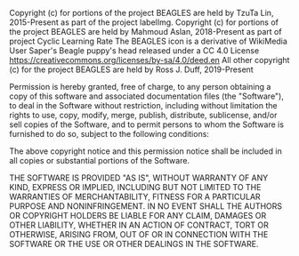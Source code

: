Copyright (c) for portions of the project BEAGLES are held by TzuTa Lin, 2015-Present as part of the project labelImg.
Copyright (c) for portions of the project BEAGLES are held by Mahmoud Aslan, 2018-Present as part of project Cyclic Learning Rate
The BEAGLES icon is a derivative of WikiMedia User Saper's Beagle puppy's head released under a CC 4.0 License https://creativecommons.org/licenses/by-sa/4.0/deed.en
All other copyright (c) for the project BEAGLES are held by Ross J. Duff, 2019-Present

Permission is hereby granted, free of charge, to any person obtaining a copy of this software and associated documentation files (the "Software"), to deal in the Software without restriction, including without limitation the rights to use, copy, modify, merge, publish, distribute, sublicense, and/or sell copies of the Software, and to permit persons to whom the Software is furnished to do so, subject to the following conditions:

The above copyright notice and this permission notice shall be included in all copies or substantial portions of the Software.

THE SOFTWARE IS PROVIDED "AS IS", WITHOUT WARRANTY OF ANY KIND, EXPRESS OR IMPLIED, INCLUDING BUT NOT LIMITED TO THE WARRANTIES OF MERCHANTABILITY, FITNESS FOR A PARTICULAR PURPOSE AND NONINFRINGEMENT. IN NO EVENT SHALL THE AUTHORS OR COPYRIGHT HOLDERS BE LIABLE FOR ANY CLAIM, DAMAGES OR OTHER LIABILITY, WHETHER IN AN ACTION OF CONTRACT, TORT OR OTHERWISE, ARISING FROM, OUT OF OR IN CONNECTION WITH THE SOFTWARE OR THE USE OR OTHER DEALINGS IN THE SOFTWARE.
